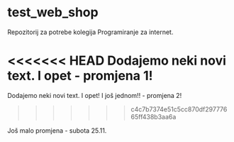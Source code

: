 # test_web_shop

Repozitorij za potrebe kolegija Programiranje za internet.

<<<<<<< HEAD
Dodajemo neki novi text. I opet - promjena 1!
=======
Dodajemo neki novi text. I opet! I još jednom!! - promjena 2!
>>>>>>> c4c7b7374e51c5cc870df29777665ff438b3aa6a

Još malo promjena - subota 25.11.